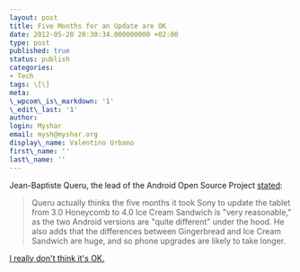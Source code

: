 ```yaml
---
layout: post
title: Five Months for an Update are OK
date: 2012-05-20 20:30:34.000000000 +02:00
type: post
published: true
status: publish
categories:
- Tech
tags: \[\]
meta:
\_wpcom\_is\_markdown: '1'
\_edit\_last: '1'
author:
login: Myshar
email: mysh@myshar.org
display\_name: Valentino Urbano
first\_name: ''
last\_name: ''
---
```


Jean-Baptiste Queru, the lead of the Android Open Source Project [stated][0]:

> Queru actually thinks the five months it took Sony to update the tablet from 3.0 Honeycomb to 4.0 Ice Cream Sandwich is "very reasonable," as the two Android versions are "quite different" under the hood. He also adds that the differences between Gingerbread and Ice Cream Sandwich are huge, and so phone upgrades are likely to take longer.

[I really don't think it's OK.][1]


[0]: http://www.theverge.com/2012/4/27/2979892/jean-baptiste-queru-android-4-update-sony-aosp-contribution
[1]: http://anythingapple.altervista.org/2012/02/android-fragmentation/